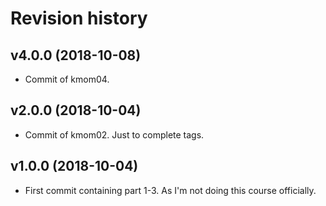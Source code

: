 Revision history
===================





v4.0.0 (2018-10-08)
--------------------

* Commit of kmom04.




v2.0.0 (2018-10-04)
--------------------

* Commit of kmom02. Just to complete tags.




v1.0.0 (2018-10-04)
--------------------

* First commit containing part 1-3. As I'm not doing this course officially.
